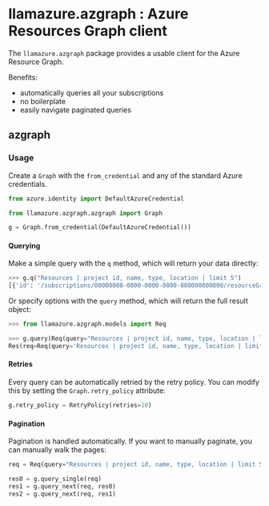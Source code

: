 # llamazure.azgraph : Azure Resources Graph client

The `llamazure.azgraph` package provides a usable client for the Azure Resource Graph.

Benefits:
- automatically queries all your subscriptions
- no boilerplate
- easily navigate paginated queries

## azgraph

### Usage

Create a `Graph` with the `from_credential` and any of the standard Azure credentials.

```python
from azure.identity import DefaultAzureCredential

from llamazure.azgraph.azgraph import Graph

g = Graph.from_credential(DefaultAzureCredential())
```

#### Querying

Make a simple query with the `q` method, which will return your data directly:

```python
>>> g.q("Resources | project id, name, type, location | limit 5")
[{'id': '/subscriptions/00000000-0000-0000-0000-000000000000/resourceGroups/rg0/providers/Microsoft.Storage/storageAccounts/sa0', 'name': 'sa0', 'type': 'microsoft.storage/storageaccounts', 'location': 'canadacentral'}]
```

Or specify options with the `query` method, which will return the full result object:

```python
>>> from llamazure.azgraph.models import Req

>>> g.query(Req(query="Resources | project id, name, type, location | limit 1", subscriptions=g.subscriptions, options={"$skip": 1},))
Res(req=Req(query='Resources | project id, name, type, location | limit 1', subscriptions=('00000000-0000-0000-0000-000000000000',), facets=(), managementGroupId=None, options={'$skip': 1}), totalRecords=1, count=1, resultTruncated='false', facets=[], data=[{'id': '/subscriptions/00000000-0000-0000-0000-000000000000/resourceGroups/NetworkWatcherRG/providers/Microsoft.Network/networkWatchers/NetworkWatcher_canadacentral', 'name': 'NetworkWatcher_canadacentral', 'type': 'microsoft.network/networkwatchers', 'location': 'canadacentral'}], skipToken=None)
```

#### Retries

Every query can be automatically retried by the retry policy. You can modify this by setting the `Graph.retry_policy` attribute:

```python
g.retry_policy = RetryPolicy(retries=10)
```

#### Pagination

Pagination is handled automatically. If you want to manually paginate, you can manually walk the pages:

```python
req = Req(query="Resources | project id, name, type, location | limit 5", subscriptions=g.subscriptions)

res0 = g.query_single(req)
res1 = g.query_next(req, res0)
res2 = g.query_next(req, res1)
```
